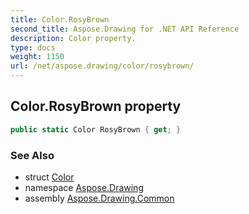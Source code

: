 ```yaml
---
title: Color.RosyBrown
second_title: Aspose.Drawing for .NET API Reference
description: Color property. 
type: docs
weight: 1150
url: /net/aspose.drawing/color/rosybrown/
---
```

## Color.RosyBrown property

```csharp
public static Color RosyBrown { get; }
```

### See Also

* struct [Color](../)
* namespace [Aspose.Drawing](../../color/)
* assembly [Aspose.Drawing.Common](../../../)


